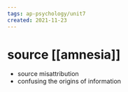 ```yaml
---
tags: ap-psychology/unit7 
created: 2021-11-23
---
```


# source [[amnesia]]

- source misattribution
- confusing the origins of information 
